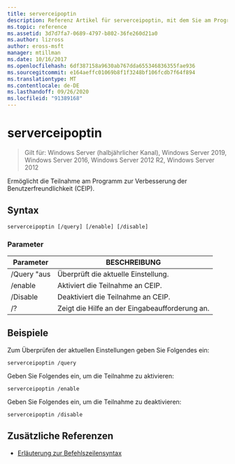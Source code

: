 ```yaml
---
title: serverceipoptin
description: Referenz Artikel für serverceipoptin, mit dem Sie am Programm zur Verbesserung der Benutzerfreundlichkeit (CEIP) teilnehmen können.
ms.topic: reference
ms.assetid: 3d7d7fa7-0689-4797-b802-36fe260d21a0
ms.author: lizross
author: eross-msft
manager: mtillman
ms.date: 10/16/2017
ms.openlocfilehash: 6df387158a9630ab767dda655346836355fae936
ms.sourcegitcommit: e164aeffc01069b8f1f3248bf106fcdb7f64f894
ms.translationtype: MT
ms.contentlocale: de-DE
ms.lasthandoff: 09/26/2020
ms.locfileid: "91389168"
---
```

# <a name="serverceipoptin"></a>serverceipoptin

> Gilt für: Windows Server (halbjährlicher Kanal), Windows Server 2019, Windows Server 2016, Windows Server 2012 R2, Windows Server 2012

Ermöglicht die Teilnahme am Programm zur Verbesserung der Benutzerfreundlichkeit (CEIP).

## <a name="syntax"></a>Syntax

```
serverceipoptin [/query] [/enable] [/disable]
```

### <a name="parameters"></a>Parameter

| Parameter | BESCHREIBUNG |
|--|--|
| /Query "aus | Überprüft die aktuelle Einstellung. |
| /enable | Aktiviert die Teilnahme an CEIP. |
| /Disable | Deaktiviert die Teilnahme an CEIP. |
| /? | Zeigt die Hilfe an der Eingabeaufforderung an. |

## <a name="examples"></a>Beispiele

Zum Überprüfen der aktuellen Einstellungen geben Sie Folgendes ein:

```
serverceipoptin /query
```

Geben Sie Folgendes ein, um die Teilnahme zu aktivieren:

```
serverceipoptin /enable
```

Geben Sie Folgendes ein, um die Teilnahme zu deaktivieren:

```
serverceipoptin /disable
```

## <a name="additional-references"></a>Zusätzliche Referenzen

- [Erläuterung zur Befehlszeilensyntax](command-line-syntax-key.md)
